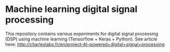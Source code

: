# Machine learning digital signal processing

This repository contains various experiments for digital signal processing (DSP) using machine learning (Tensorflow + Keras + Python). See article here: http://charleslabs.fr/en/project-AI-powered+digital+signal+processing
